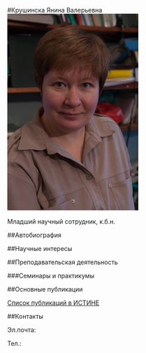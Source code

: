 #Крушинска Янина Валерьевна
![Крушинска Янина Валерьевна](./krushinskaya.jpg "Крушинска Янина Валерьевна")

Младший научный сотрудник, к.б.н.

##Автобиография

##Научные интересы

##Преподавательская деятельность

###Семинары и практикумы


##Основные публикации


[Список публикаций в ИСТИНЕ](http://istina.msu.ru/profile/Krushinskaya_Yanina/)

##Контакты

Эл.почта: 

Тел.: 